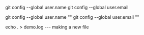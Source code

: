 git config --global user.name
git config --global user.email

git config --global user.name ""
git config --global user.email ""


echo . > demo.log  --- making a new file 
